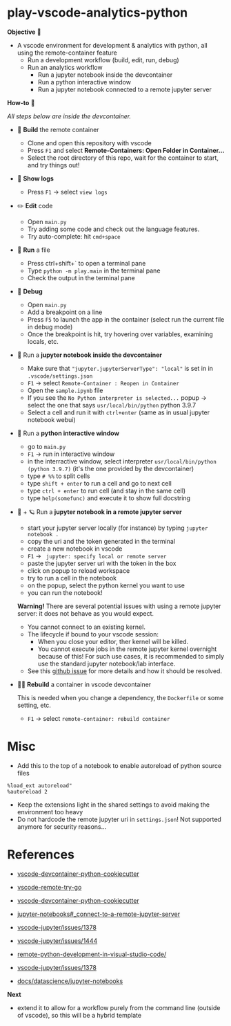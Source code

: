 # play-vscode-analytics-python

**Objective** :dart:
* A vscode environment for development & analytics with python, all using the remote-container feature
    * Run a development workflow (build, edit, run, debug)
    * Run an analytics workflow
        * Run a jupyter notebook inside the devcontainer
        * Run a python interactive window
        * Run a jupyter notebook connected to a remote jupyter server

**How-to** :book:

_All steps below are inside the devcontainer._

* :hammer: **Build** the remote container
    * Clone and open this repository with vscode
    * Press `F1` and select **Remote-Containers: Open Folder in Container...**
    * Select the root directory of this repo, wait for the container to start, and try things out!

* :scroll: **Show logs**
    * Press `F1` → select `view logs`

* :pencil2: **Edit** code
    * Open `main.py`
    * Try adding some code and check out the language features.
    * Try auto-complete: hit `cmd+space`

* :runner: **Run** a file
    * Press ctrl+shift+` to open a terminal pane
    * Type `python -m play.main` in the terminal pane
    * Check the output in the terminal pane

* :bug: **Debug**
    * Open `main.py`
    * Add a breakpoint on a line
    * Press `F5` to launch the app in the container (select run the current file in debug mode)
    * Once the breakpoint is hit, try hovering over variables, examining locals, etc.

* :notebook: Run a **jupyter notebook inside the devcontainer**
    * Make sure that `"jupyter.jupyterServerType": "local"` is set in in `.vscode/settings.json`
    * `F1` -> select `Remote-Container : Reopen in Container`
    * Open the `sample.ipynb` file
    * If you see the `No Python interpreter is selected...` popup → select the one that says `usr/local/bin/python` python 3.9.7
    * Select a cell and run it with `ctrl+enter` (same as in usual jupyter notebook webui)

* :repeat: Run a **python interactive window**
    * go to `main.py`
    * `F1` -> run in interactive window
    * in the interractive window, select interpreter `usr/local/bin/python` `(python 3.9.7)` (it's the one provided by the devcontainer)
    * type `# %%` to split cells
    * type `shift + enter` to run a cell and go to next cell
    * type `ctrl + enter` to run cell (and stay in the same cell)
    * type `help(somefunc)` and execute it to show full docstring

* :notebook: + :ringed_planet: Run a **jupyter notebook in a remote jupyter server**
    * start your jupyter server locally (for instance) by typing `jupyter notebook .`
    * copy the uri and the token generated in the terminal
    * create a new notebook in vscode
    * `F1` -> ` jupyter: specify local or remote server`
    * paste the jupyter server uri with the token in the box
    * click on popup to reload workspace
    * try to run a cell in the notebook
    * on the popup, select the python kernel you want to use
    * you can run the notebook!

    **Warning!** There are several potential issues with using a remote jupyter server: it does not behave as you would expect.
    * You cannot connect to an existing kernel.
    * The lifecycle if bound to your vscode session:
        * When you close your editor, ther kernel will be killed.
        * You cannot execute jobs in the remote jupyter kernel overnight because of this! For such use cases, it is recommended to simply use the standard jupyter notebook/lab interface.
    * See this [github issue](https://github.com/microsoft/vscode-jupyter/issues/1378) for more details and how it should be resolved.

* :hammer::hammer: **Rebuild** a container in vscode devcontainer

    This is needed when you change a dependency, the `Dockerfile` or some setting, etc.
    * `F1` -> select `remote-container: rebuild container`


# Misc
* Add this to the top of a notebook to enable autoreload of python source files
```
%load_ext autoreload"
%autoreload 2
```
* Keep the extensions light in the shared settings to avoid making the environment too heavy
* Do not hardcode the remote jupyter uri in `settings.json`! Not supported anymore for security reasons...

# References
* [vscode-devcontainer-python-cookiecutter](https://github.com/ilyasotkov/vscode-devcontainer-python-cookiecutter)

* [vscode-remote-try-go](https://github.com/microsoft/vscode-remote-try-go)

* [vscode-devcontainer-python-cookiecutter](https://github.com/ilyasotkov/vscode-devcontainer-python-cookiecutter)

* [jupyter-notebooks#_connect-to-a-remote-jupyter-server](https://code.visualstudio.com/docs/datascience/jupyter-notebooks#_connect-to-a-remote-jupyter-server)

* [vscode-jupyter/issues/1378](https://github.com/microsoft/vscode-jupyter/issues/1378)

* [vscode-jupyter/issues/1444](https://github.com/microsoft/vscode-jupyter/issues/1444)

* [remote-python-development-in-visual-studio-code/](https://devblogs.microsoft.com/python/remote-python-development-in-visual-studio-code/)

* [vscode-jupyter/issues/1378](https://github.com/microsoft/vscode-jupyter/issues/1378)

* [docs/datascience/jupyter-notebooks](https://code.visualstudio.com/docs/datascience/jupyter-notebooks)



**Next**
* extend it to allow for a workflow purely from the command line (outside of vscode), so this will be a hybrid template
